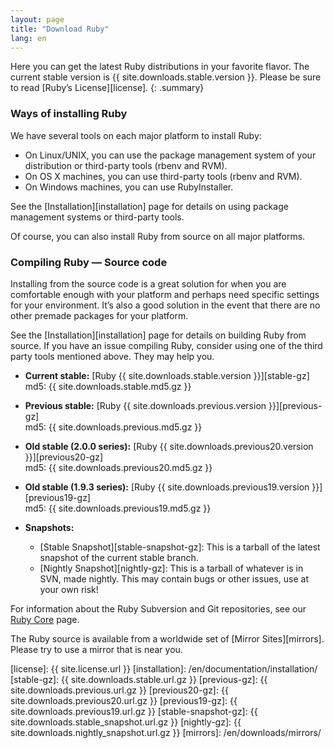 ```yaml
---
layout: page
title: "Download Ruby"
lang: en
---
```


Here you can get the latest Ruby distributions in your favorite flavor.
The current stable version is {{ site.downloads.stable.version }}.
Please be sure to read [Ruby’s License][license].
{: .summary}

### Ways of installing Ruby

We have several tools on each major platform to install Ruby:

* On Linux/UNIX, you can use the package management system of your
  distribution or third-party tools (rbenv and RVM).
* On OS X machines, you can use third-party tools (rbenv and RVM).
* On Windows machines, you can use RubyInstaller.

See the [Installation][installation] page for details on using
package management systems or third-party tools.

Of course, you can also install Ruby from source on all major platforms.

### Compiling Ruby — Source code

Installing from the source code is a great solution for when you are
comfortable enough with your platform and perhaps need specific settings
for your environment. It’s also a good solution in the event that there
are no other premade packages for your platform.

See the [Installation][installation] page for details on building
Ruby from source. If you have an issue compiling Ruby, consider using
one of the third party tools mentioned above. They may help you.

* **Current stable:**
  [Ruby {{ site.downloads.stable.version }}][stable-gz]<br>
  md5: {{ site.downloads.stable.md5.gz }}

* **Previous stable:**
  [Ruby {{ site.downloads.previous.version }}][previous-gz]<br>
  md5: {{ site.downloads.previous.md5.gz }}

* **Old stable (2.0.0 series):**
  [Ruby {{ site.downloads.previous20.version }}][previous20-gz]<br>
  md5: {{ site.downloads.previous20.md5.gz }}

* **Old stable (1.9.3 series):**
  [Ruby {{ site.downloads.previous19.version }}][previous19-gz]<br>
  md5: {{ site.downloads.previous19.md5.gz }}

* **Snapshots:**
  * [Stable Snapshot][stable-snapshot-gz]:
    This is a tarball of the latest snapshot of the current stable branch.
  * [Nightly Snapshot][nightly-gz]:
    This is a tarball of whatever is in SVN, made nightly.
    This may contain bugs or other issues, use at your own risk!

For information about the Ruby Subversion and Git repositories, see our
[Ruby Core](/en/community/ruby-core/) page.

The Ruby source is available from a worldwide set of
[Mirror Sites][mirrors].
Please try to use a mirror that is near you.



[license]: {{ site.license.url }}
[installation]: /en/documentation/installation/
[stable-gz]:   {{ site.downloads.stable.url.gz }}
[previous-gz]: {{ site.downloads.previous.url.gz }}
[previous20-gz]:      {{ site.downloads.previous20.url.gz }}
[previous19-gz]:      {{ site.downloads.previous19.url.gz }}
[stable-snapshot-gz]: {{ site.downloads.stable_snapshot.url.gz }}
[nightly-gz]: {{ site.downloads.nightly_snapshot.url.gz }}
[mirrors]: /en/downloads/mirrors/
